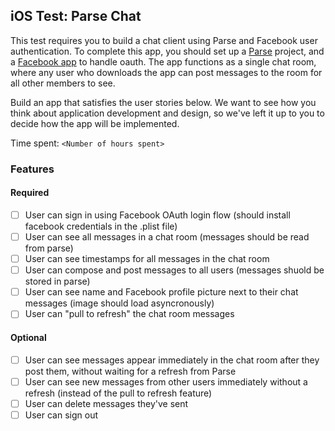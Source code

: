 ## iOS Test: Parse Chat

This test requires you to build a chat client using Parse and Facebook user authentication. To complete this app, you should set up a [Parse](https://parse.com/) project, and a [Facebook app](https://developers.facebook.com/) to handle oauth. The app functions as a single chat room, where any user who downloads the app can post messages to the room for all other members to see. 

Build an app that satisfies the user stories below. We want to see how you think about application development and design, so we've left it up to you to decide how the app will be implemented.

Time spent: `<Number of hours spent>`

### Features

#### Required

- [ ] User can sign in using Facebook OAuth login flow (should install facebook credentials in the .plist file)
- [ ] User can see all messages in a chat room (messages should be read from parse)
- [ ] User can see timestamps for all messages in the chat room
- [ ] User can compose and post messages to all users (messages shuold be stored in parse)
- [ ] User can see name and Facebook profile picture next to their chat messages (image should load asyncronously)
- [ ] User can "pull to refresh" the chat room messages

#### Optional

- [ ] User can see messages appear immediately in the chat room after they post them, without waiting for a refresh from Parse
- [ ] User can see new messages from other users immediately without a refresh (instead of the pull to refresh feature)
- [ ] User can delete messages they've sent
- [ ] User can sign out
